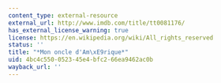 ```yaml
---
content_type: external-resource
external_url: http://www.imdb.com/title/tt0081176/
has_external_license_warning: true
license: https://en.wikipedia.org/wiki/All_rights_reserved
status: ''
title: "*Mon oncle d'Am\xE9rique*"
uid: 4bc4c550-0523-45e4-bfc2-66ea9462ac0b
wayback_url: ''
---
```

